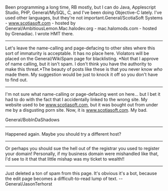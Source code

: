 

Been programming a long time, RB mostly, but I can do Java, Applescript Studio, PHP, General/MySQL, C, and I've been doing Objective-C lately. I've used other languages, but they're not important.General/ScotiaSoft Systems - www.scotiasoft.com - hosted by General/AmbitiousLemon.Mac.halodev.org - mac.halomods.com - hosted by Grenadiac. I wrote HMT there.

----

Let's leave the name-calling and page-defacing to other sites where this sort of immaturity is acceptable. It has no place here. Violators will be placed on the General/WikiSpam page for blacklisting. *Not that I approve of name calling, but it isn't spam.  I don't think you have the authority to make this threat.*The beauty of posts like these is that you never know *who* made them. My suggestion would be just to knock it off so you don't have to find out.

----

I'm not sure what name-calling or page-defacing went on here... but I bet it had to do with the fact that I accidentally linked to the wrong site. My website used to be www.scotiasoft.com, but it was bought out from under me by a disgusting porn site. Now, it is www.scotiasoft.com. My bad.

General/BobInDaShadows

----

Happened again. Maybe you should try a different host?

----

Or perhaps you should sue the hell out of the registrar you used to register your domain! Personally, if my business domain were mishandled like that, I'd see to it that that little mishap was my ticket to wealth!!

----

Just deleted a ton of spam from this page. It's obvious it's a bot, because the edit page becomes a difficult-to-read lump of text. --General/JasonTerhorst